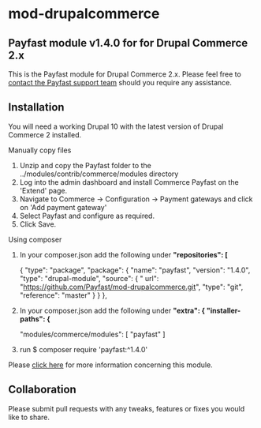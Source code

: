 # mod-drupalcommerce

## Payfast module v1.4.0 for for Drupal Commerce 2.x

This is the Payfast module for Drupal Commerce 2.x. Please feel free
to [contact the Payfast support team](https://payfast.io/contact/) should you require any assistance.

## Installation

You will need a working Drupal 10 with the latest version of Drupal Commerce 2 installed.

Manually copy files

1. Unzip and copy the Payfast folder to the ../modules/contrib/commerce/modules directory
2. Log into the admin dashboard and install Commerce Payfast on the 'Extend' page.
3. Navigate to Commerce -> Configuration -> Payment gateways and click on 'Add payment gateway'
4. Select Payfast and configure as required.
5. Click Save.

Using composer

1. In your composer.json add the following under **"repositories": [**

   { "type": "package", "package": { "name": "payfast", "version": "1.4.0", "type": "drupal-module", "source": { "
   url": "https://github.com/Payfast/mod-drupalcommerce.git", "type": "git", "reference": "master" } } },

2. In your composer.json add the following under **"extra": { "installer-paths": {**

   "modules/commerce/modules": [ "payfast" ]

3. run $ composer require 'payfast:^1.4.0'

Please [click here](https://payfast.io/integration/plugins/drupal-commerce/) for more information concerning this
module.

## Collaboration

Please submit pull requests with any tweaks, features or fixes you would like to share.
